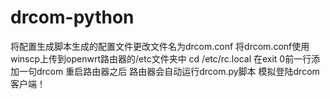 # drcom-python
将配置生成脚本生成的配置文件更改文件名为drcom.conf
将drcom.conf使用winscp上传到openwrt路由器的/etc文件夹中 
cd /etc/rc.local
在exit 0前一行添加一句drcom 
重启路由器之后 路由器会自动运行drcom.py脚本  模拟登陆drcom客户端！
